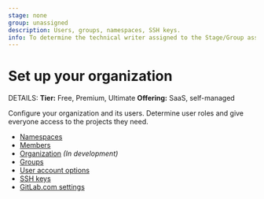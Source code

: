 ```yaml
---
stage: none
group: unassigned
description: Users, groups, namespaces, SSH keys.
info: To determine the technical writer assigned to the Stage/Group associated with this page, see https://handbook.gitlab.com/handbook/product/ux/technical-writing/#assignments
---
```


# Set up your organization

DETAILS:
**Tier:** Free, Premium, Ultimate
**Offering:** SaaS, self-managed

Configure your organization and its users. Determine user roles
and give everyone access to the projects they need.

- [Namespaces](../user/namespace/index.md)
- [Members](../user/project/members/index.md)
- [Organization](../user/organization/index.md) _(In development)_
- [Groups](../user/group/index.md)
- [User account options](../user/profile/index.md)
- [SSH keys](../user/ssh.md)
- [GitLab.com settings](../user/gitlab_com/index.md)

